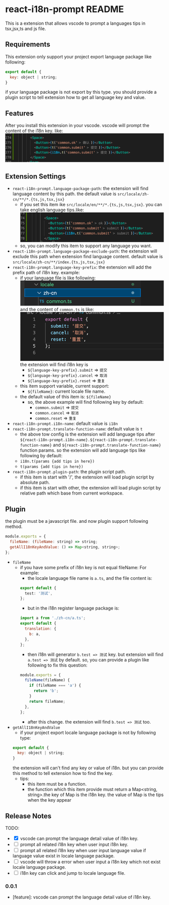 # react-i18n-prompt README

This is a extension that allows vscode to prompt a languages tips in tsx,jsx,ts and js file.

## Requirements

This extension only support your project export language package like following:

```js
export default {
  key: object | string;
}
```

if your language package is not export by this type. you should provide a plugin script to tell extension how to get all language key and value.

## Features

After you install this extension in your vscode. vscode will prompt the content of the i18n key. like:
![preview img](/assets/preview.png)

## Extension Settings

- `react-i18n-prompt.language-package-path`: the extension will find language content by this path. the default value is `src/locale/zh-cn/**/*.{ts,js,tsx,jsx}`
  - if you set this item ike `src/locale/en/**/*.{ts,js,tsx,jsx}`. you can take english language tips.like:
    ![preview-en](/assets/preview-en.png)
  - so, you can modify this item to support any language you want.
- `react-i18n-prompt.language-package-exclude-path`: the extension will exclude this path when extension find language content. default value is `src/locale/zh-cn/**/index.{ts,js,tsx,jsx}`
- `react-i18n-prompt.language-key-prefix`: the extension will add the prefix path of i18n key. example:
  - if your language file is like following:
    ![locale folder](/assets/folder.png)
    and the content of `common.ts` is like:
    ![locale folder](/assets/locale-content.png)
    the extension will find i18n key is
    - `${language-key-prefix}.submit` => `提交`
    - `${language-key-prefix}.cancel` => `取消`
    - `${language-key-prefix}.reset` => `重复`
  - this item support variable, current support:
    - `${fileName}`: current locale file name.
  - the default value of this item is: `${fileName}`
    - so, the above example will find following key by default:
      - `common.submit` => `提交`
      - `common.cancel` => `取消`
      - `common.reset` => `重复`
- `react-i18n-prompt.i18n-name`: default value is `i18n`
- `react-i18n-prompt.translate-function-name`: default value is `t`
  - the above tow config is the extension will add language tips after `${react-i18n-prompt.i18n-name}.${react-i18n-prompt.translate-function-name}` and `${react-i18n-prompt.translate-function-name}` function params. so the extension will add language tips like following by default:
  - `i18n.t(params {add tips in here})`
  - `t(params {add tips in here})`
- `react-i18n-prompt.plugin-path`: the plugin script path.
  - if this item is start with '/', the extension will load plugin script by absolute path.
  - if this item is start with other, the extension will load plugin script by relative path which base from current workspace.

## Plugin

the plugin must be a javascript file. and now plugin support following method.

```js
module.exports = {
  fileName: (fileName: string) => string;
  getAllI18nKeyAndValue: () => Map<string, string>;
};
```

- `fileName`
  - if you have some prefix of i18n key is not equal fileName: For example:
    - the locale language file name is `a.ts`, and the file content is:
    ```ts
    export default {
      test: '测试',
    };
    ```
    - but in the i18n register language package is:
    ```js
    import a from './zh-cn/a.ts';
    export default {
      translation: {
        b: a,
      },
    };
    ```
    - then i18n will generator `b.test => 测试` key. but extension will find `a.test => 测试` by default. so, you can provide a plugin like following to fix this question:
    ```js
    module.exports = {
      fileName(fileName) {
        if (fileName === 'a') {
          return 'b';
        }
        return fileName;
      },
    };
    ```
    - after this change. the extension will find `b.test => 测试` too.
- `getAllI18nKeyAndValue`
  - if your project export locale language package is not by following type:
  ```js
  export default {
    key: object | string;
  }
  ```
  the extension will can't find any key or value of i18n. but you can provide this method to tell extension how to find the key.
  - tips:
    - this item must be a function.
    - the function which this item provide must return a Map<string, string>.the key of Map is the i18n key. the value of Map is the tips when the key appear

## Release Notes

TODO:

- <input type="checkbox" checked /> vscode can prompt the language detail value of i18n key.
- <input type="checkbox" /> prompt all related i18n key when user input i18n key.
- <input type="checkbox" /> prompt all related i18n key when user input language value if language value exist in locale language package.
- <input type="checkbox" /> vscode will throw a error when user input a i18n key which not exist locale language package.
- <input type="checkbox" /> i18n key can click and jump to locale language file.

### 0.0.1

- [feature]: vscode can prompt the language detail value of i18n key.
